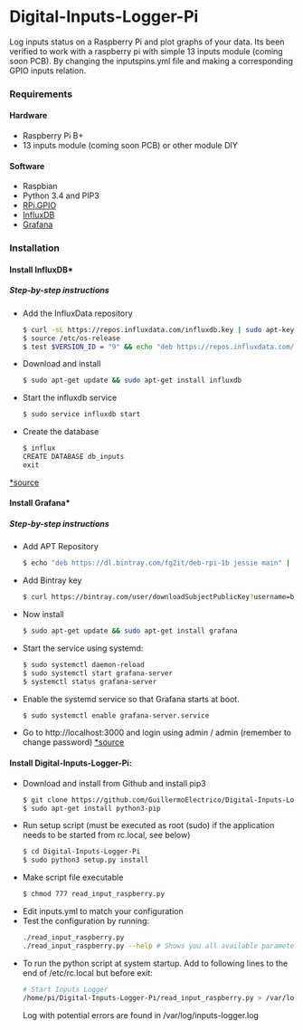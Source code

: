 # Digital-Inputs-Logger-Pi
Log inputs status on a Raspberry Pi and plot graphs of your data.
Its been verified to work with a raspberry pi with simple 13 inputs module (coming soon PCB). By changing the inputspins.yml file and making a corresponding GPIO inputs relation.

### Requirements

#### Hardware

* Raspberry Pi B+
* 13 inputs module (coming soon PCB) or other module DIY

#### Software

* Raspbian
* Python 3.4 and PIP3
* [RPi.GPIO](https://pypi.org/project/RPi.GPIO/)
* [InfluxDB](https://docs.influxdata.com/influxdb/v1.3/)
* [Grafana](http://docs.grafana.org/)

### Installation
#### Install InfluxDB*

##### Step-by-step instructions
* Add the InfluxData repository
    ```sh
    $ curl -sL https://repos.influxdata.com/influxdb.key | sudo apt-key add -
    $ source /etc/os-release
    $ test $VERSION_ID = "9" && echo "deb https://repos.influxdata.com/debian stretch stable" | sudo tee /etc/apt/sources.list.d/influxdb.list
    ```
* Download and install
    ```sh
    $ sudo apt-get update && sudo apt-get install influxdb
    ```
* Start the influxdb service
    ```sh
    $ sudo service influxdb start
    ```
* Create the database
    ```sh
    $ influx
    CREATE DATABASE db_inputs
    exit 
    ```
[*source](https://docs.influxdata.com/influxdb/v1.3/introduction/installation/)

#### Install Grafana*

##### Step-by-step instructions
* Add APT Repository
    ```sh
    $ echo "deb https://dl.bintray.com/fg2it/deb-rpi-1b jessie main" | sudo tee -a /etc/apt/sources.list.d/grafana.list
    ```
* Add Bintray key
    ```sh
    $ curl https://bintray.com/user/downloadSubjectPublicKey?username=bintray | sudo apt-key add -
    ```
* Now install
    ```sh
    $ sudo apt-get update && sudo apt-get install grafana 
    ```
* Start the service using systemd:
    ```sh
    $ sudo systemctl daemon-reload
    $ sudo systemctl start grafana-server
    $ systemctl status grafana-server
    ```
* Enable the systemd service so that Grafana starts at boot.
    ```sh
    $ sudo systemctl enable grafana-server.service
    ```
* Go to http://localhost:3000 and login using admin / admin (remember to change password)
[*source](http://docs.grafana.org/installation/debian/)

#### Install Digital-Inputs-Logger-Pi:
* Download and install from Github and install pip3
    ```sh
    $ git clone https://github.com/GuillermoElectrico/Digital-Inputs-Logger-Pi.git
	$ sudo apt-get install python3-pip
    ```
* Run setup script (must be executed as root (sudo) if the application needs to be started from rc.local, see below)
    ```sh
    $ cd Digital-Inputs-Logger-Pi
    $ sudo python3 setup.py install
    ```    
* Make script file executable
    ```sh
    $ chmod 777 read_input_raspberry.py
    ```
* Edit inputs.yml to match your configuration
* Test the configuration by running:
    ```sh
    ./read_input_raspberry.py
    ./read_input_raspberry.py --help # Shows you all available parameters
    ```
* To run the python script at system startup. Add to following lines to the end of /etc/rc.local but before exit:
    ```sh
    # Start Inputs Logger
    /home/pi/Digital-Inputs-Logger-Pi/read_input_raspberry.py > /var/log/inputs-logger.log &
    ```
    Log with potential errors are found in /var/log/inputs-logger.log

